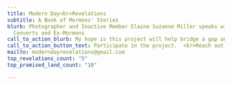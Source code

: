 ```yaml
---
title: Modern Day<br>Revelations
subtitle: A Book of Mormons' Stories
blurb: Photographer and Inactive Member Elaine Suzanne Miller speaks with<br>Mormon
  Converts and Ex-Mormons
call_to_action_blurb: My hope is this project will help bridge a gap and encourage conversation among families who feel divided by Mormonism.
call_to_action_button_text: Participate in the project.  <br>Reach out and tell your story.
mailto: moderndayrevelations@gmail.com
top_revelations_count: "5"
top_promised_land_count: "10"

---
```

